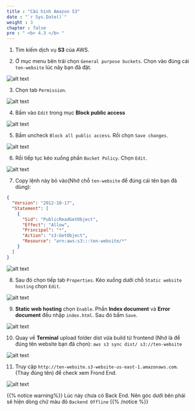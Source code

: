 ```yaml
---
title : "Cấu hình Amazon S3"
date : "`r Sys.Date()`"
weight : 3
chapter : false
pre : " <b> 4.3 </b> "
---
```


1. Tìm kiếm dịch vụ **S3** của AWS. 

2. Ở mục menu bên trái chọn `General purpose buckets`. Chọn vào đúng cái `ten-website` lúc nãy bạn đã đặt.

![alt text](/images/4.s3/4.5.png)

3. Chọn tab `Permission`.

![alt text](/images/4.s3/4.6.png)

4. Bấm vào `Edit` trong mục **Block public access**

![alt text](/images/4.s3/4.7.png)

5. Bấm uncheck `Block all public access`. Rồi chọn `Save changes`.

![alt text](/images/4.s3/4.8.png)

6. Rồi tiếp tục kéo xuống phần `Bucket Policy`. Chọn `Edit`.

![alt text](/images/4.s3/4.9.png)

7. Copy lệnh này bỏ vào(Nhớ chỗ `ten-website` để đúng cái tên bạn đã dùng):

```json
{
  "Version": "2012-10-17",
  "Statement": [
    {
      "Sid": "PublicReadGetObject",
      "Effect": "Allow",
      "Principal": "*",
      "Action": "s3:GetObject",
      "Resource": "arn:aws:s3:::ten-website/*"
    }
  ]
}
```

![alt text](/images/4.s3/4.10.png)

8. Sau đó chọn tiếp tab `Properties`. Kéo xuống dưới chỗ `Static website hosting` chọn `Edit`.

![alt text](/images/4.s3/4.11.png)

9. **Static web hosting** chọn `Enable`. Phần **Index document** và **Error document** đều nhập `index.html`. Sau đó bấm `Save`.

![alt text](/images/4.s3/4.12.png)


10. Quay về **Terminal** upload folder dist vừa build từ frontend (Nhớ là để đúng tên website bạn đã chọn): `aws s3 sync dist/ s3://ten-website`

![alt text](/images/4.s3/4.13.png)


11. Truy cập `http://ten-website.s3-website-us-east-1.amazonaws.com`. (Thay đúng tên) để check xem Frond End.

![alt text](/images/4.s3/4.14.png)

{{% notice warning%}}
Lúc này chưa có Back End. Nên góc dưới bên phải sẽ hiện dòng chữ màu đỏ `Backend Offline`
{{% /notice %}}